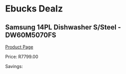 
# Ebucks Dealz
## Samsung 14PL Dishwasher S/Steel - DW60M5070FS
[Product Page](https://www.ebucks.com/web/shop/productSelected.do?prodId=1226234031&catId=704983786)

Price: R7799.00

Savings: 


	